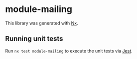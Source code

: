 # module-mailing

This library was generated with [Nx](https://nx.dev).

## Running unit tests

Run `nx test module-mailing` to execute the unit tests via [Jest](https://jestjs.io).
